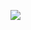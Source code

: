 ![](https://external-content.duckduckgo.com/iu/?u=https%3A%2F%2Ffarm8.staticflickr.com%2F7366%2F11156198105_1672a98245_o_d.jpg&f=1&nofb=1)
